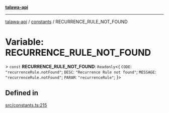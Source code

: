 [**talawa-api**](../../README.md)

***

[talawa-api](../../modules.md) / [constants](../README.md) / RECURRENCE\_RULE\_NOT\_FOUND

# Variable: RECURRENCE\_RULE\_NOT\_FOUND

\> `const` **RECURRENCE\_RULE\_NOT\_FOUND**: `Readonly`\<\{ `CODE`: `"recurrenceRule.notFound"`; `DESC`: `"Recurrence Rule not found"`; `MESSAGE`: `"recurrenceRule.notFound"`; `PARAM`: `"recurrenceRule"`; \}\>

## Defined in

[src/constants.ts:215](https://github.com/PalisadoesFoundation/talawa-api/blob/6bd0fecc1032af2aa70d925c85724d9fec2350f9/src/constants.ts#L215)
